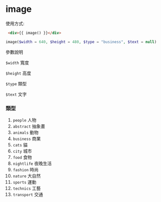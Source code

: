 # image

使用方式:

```html
 <div>{{ image() }}</div>
```

```php
image($width = 640, $height = 480, $type = "business", $text = null)
```
參數說明

`$width` 寬度

`$height` 高度

`$type` 類型

`$text` 文字

### 類型

1. `people` 人物
2. `abstract` 抽象畫
3. `animals` 動物
4. `business` 商業
5. `cats` 貓
6. `city` 城市
7. `food` 食物
8. `nightlife` 夜晚生活
9. `fashion` 時尚
10. `nature` 大自然
11. `sports` 運動
12. `technics` 工藝
13. `transport` 交通